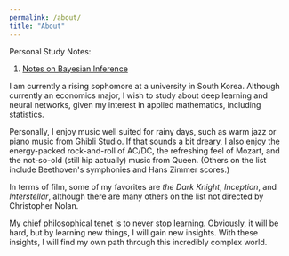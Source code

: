 ```yaml
---
permalink: /about/
title: "About"
---
```



Personal Study Notes:

1. [Notes on Bayesian Inference](https://github.com/stelle13/Notes-Resources/blob/main/Central%20Limit%20Theorem.pdf)

I am currently a rising sophomore at a university in South Korea. Although currently an economics major, I wish to study about deep learning and neural networks, given my interest in applied mathematics, including statistics. 

Personally, I enjoy music well suited for rainy days, such as warm jazz or piano music from Ghibli Studio. If that sounds a bit dreary, I also enjoy the energy-packed rock-and-roll of AC/DC, the refreshing feel of Mozart, and the not-so-old (still hip actually) music from Queen. (Others on the list include Beethoven's symphonies and Hans Zimmer scores.) 

In terms of film, some of my favorites are *the Dark Knight*, *Inception*, and *Interstellar*, although there are many others on the list not directed by Christopher Nolan. 

My chief philosophical tenet is to never stop learning. Obviously, it will be hard, but by learning new things, I will gain new insights. With these insights, I will find my own path through this incredibly complex world. 
